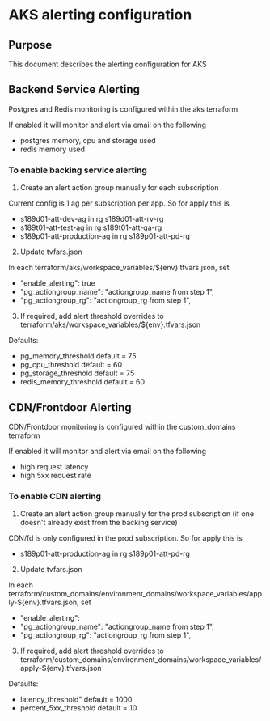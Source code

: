 # AKS alerting configuration

## Purpose

This document describes the alerting configuration for AKS

## Backend Service Alerting

Postgres and Redis monitoring is configured within the aks terraform

If enabled it will monitor and alert via email on the following
- postgres memory, cpu and storage used
- redis memory used

### To enable backing service alerting

1. Create an alert action group manually for each subscription

Current config is 1 ag per subscription per app.
So for apply this is
- s189d01-att-dev-ag in rg s189d01-att-rv-rg
- s189t01-att-test-ag in rg s189t01-att-qa-rg
- s189p01-att-production-ag in rg s189p01-att-pd-rg

2. Update tvfars.json

In each terraform/aks/workspace_variables/${env}.tfvars.json, set
- "enable_alerting": true
- "pg_actiongroup_name": "actiongroup_name from step 1",
- "pg_actiongroup_rg": "actiongroup_rg from step 1",

3. If required, add alert threshold overrides to terraform/aks/workspace_variables/${env}.tfvars.json

Defaults:
- pg_memory_threshold        default = 75
- pg_cpu_threshold           default = 60
- pg_storage_threshold       default = 75
- redis_memory_threshold     default = 60

## CDN/Frontdoor Alerting

CDN/Frontdoor monitoring is configured within the custom_domains terraform

If enabled it will monitor and alert via email on the following
- high request latency
- high 5xx request rate

### To enable CDN alerting

1. Create an alert action group manually for the prod subscription (if one doesn't already exist from the backing service)

CDN/fd is only configured in the prod subscription.
So for apply this is
- s189p01-att-production-ag in rg s189p01-att-pd-rg

2. Update tvfars.json

In each terraform/custom_domains/environment_domains/workspace_variables/apply-${env}.tfvars.json, set
- "enable_alerting":
- "pg_actiongroup_name": "actiongroup_name from step 1",
- "pg_actiongroup_rg": "actiongroup_rg from step 1",

3. If required, add alert threshold overrides to terraform/custom_domains/environment_domains/workspace_variables/apply-${env}.tfvars.json

Defaults:
- latency_threshold"         default = 1000
- percent_5xx_threshold      default = 10
